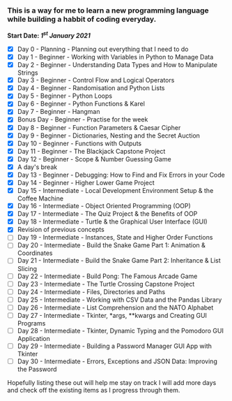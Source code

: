 ### This is a way for me to learn a new programming language while building a habbit of coding everyday.
**Start Date: *1<sup>st</sup> January 2021***
- [x] Day 0 - Planning - Planning out everything that I need to do
- [x] Day 1 - Beginner - Working with Variables in Python to Manage Data
- [x] Day 2 - Beginner - Understanding Data Types and How to Manipulate Strings
- [x] Day 3 - Beginner - Control Flow and Logical Operators
- [x] Day 4 - Beginner - Randomisation and Python Lists
- [x] Day 5 - Beginner - Python Loops
- [x] Day 6 - Beginner - Python Functions & Karel
- [x] Day 7 - Beginner - Hangman
- [x] Bonus Day - Beginner - Practise for the week
- [x] Day 8 - Beginner - Function Parameters & Caesar Cipher
- [x] Day 9 - Beginner - Dictionaries, Nesting and the Secret Auction
- [x] Day 10 - Beginner - Functions with Outputs
- [x] Day 11 - Beginner - The Blackjack Capstone Project
- [x] Day 12 - Beginner - Scope & Number Guessing Game
- [x] A day's break
- [x] Day 13 - Beginner - Debugging: How to Find and Fix Errors in your Code
- [x] Day 14 - Beginner - Higher Lower Game Project
- [x] Day 15 - Intermediate - Local Development Environment Setup & the Coffee Machine
- [x] Day 16 - Intermediate - Object Oriented Programming (OOP)
- [x] Day 17 - Intermediate - The Quiz Project & the Benefits of OOP
- [x] Day 18 - Intermediate - Turtle & the Graphical User Interface (GUI)
- [x] Revision of previous concepts
- [ ] Day 19 - Intermediate - Instances, State and Higher Order Functions
- [ ] Day 20 - Intermediate - Build the Snake Game Part 1: Animation & Coordinates
- [ ] Day 21 - Intermediate - Build the Snake Game Part 2: Inheritance & List Slicing
- [ ] Day 22 - Intermediate - Build Pong: The Famous Arcade Game
- [ ] Day 23 - Intermediate - The Turtle Crossing Capstone Project
- [ ] Day 24 - Intermediate - Files, Directories and Paths
- [ ] Day 25 - Intermediate - Working with CSV Data and the Pandas Library
- [ ] Day 26 - Intermediate - List Comprehension and the NATO Alphabet
- [ ] Day 27 - Intermediate - Tkinter, *args, **kwargs and Creating GUI Programs
- [ ] Day 28 - Intermediate - Tkinter, Dynamic Typing and the Pomodoro GUI Application
- [ ] Day 29 - Intermediate - Building a Password Manager GUI App with Tkinter
- [ ] Day 30 - Intermediate - Errors, Exceptions and JSON Data: Improving the Password

Hopefully listing these out will help me stay on track I will add more days and check off the existing items as I progress through them.
